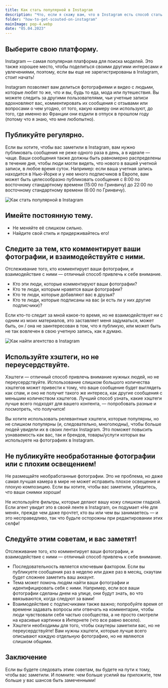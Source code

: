 ```yaml
---
title: Как стать популярной в Instagram
description: "Что, если я скажу вам, что в Instagram есть способ стать популярной? На самом деле, есть конкретные шаги, которые вы можете предпринять, чтобы увеличить свои шансы быть обнаруженными эскорт агентством или директором по кастингу. В этой статье мы расскажем о шагах, которые необходимо предпринять, чтобы повысить свои шансы быть замеченными в социальных сетях."
folder: "how-to-get-scouted-on-instagram"
mainImage: pop-4.webp
date: "05.04.2023"
---
```


## Выберите свою платформу.

Instagram — самая популярная платформа для поиска моделей. Это также хорошее место, чтобы поделиться своими другими интересами и увлечениями, поэтому, если вы еще не зарегистрированы в Instagram, стоит начать!

Instagram позволяет вам делиться фотографиями и видео с людьми, которые любят то же, что и вы, будь то еда, мода или путешествия. Вы можете следить за другими пользователями, чьи учетные записи вдохновляют вас, комментировать их сообщения с отзывами или вопросами о чем угодно, от того, какую камеру они используют, до того, где именно во Франции они ездили в отпуск в прошлом году (потому что я знаю, что мне любопытно).

## Публикуйте регулярно.

Если вы хотите, чтобы вас заметили в Instagram, вам нужно публиковать сообщения не реже одного раза в день, а в идеале — чаще. Ваши сообщения также должны быть равномерно распределены в течение дня, чтобы люди могли видеть, что нового в вашей учетной записи, в любое время суток. Например: если ваша учетная запись находится в Нью-Йорке и у нее много подписчиков в Европе, вам может быть целесообразно публиковать сообщения с 8:00 по восточному стандартному времени (15:00 по Гринвичу) до 22:00 по восточному стандартному времени (6:00 по Гринвичу).

![Как стать популярной в Instagram](/assets/img/media/how-to-get-scouted-on-instagram/pop-4.webp "популярность в Instagram")

## Имейте постоянную тему.
- Не меняйте её слишком сильно.
- Найдите свой стиль и придерживайтесь его!

## Следите за тем, кто комментирует ваши фотографии, и взаимодействуйте с ними.

Отслеживание того, кто комментирует ваши фотографии, и взаимодействие с ними — отличный способ привлечь к себе внимание.

- Кто эти люди, которые комментируют ваши фотографии?
- Кто те люди, которым нравятся ваши фотографии?
- Кто те люди, которые добавляют вас в друзья?
- Кто те люди, которые подписаны на вас (и есть ли у них другие подписчики)?

Если кто-то следит за мной какое-то время, но не взаимодействует ни с одним из моих материалов, это заставляет меня задуматься, может быть, он / она не заинтересован в том, что я публикую, или может быть не так вовлечен в свою учетную запись, как я думаю.

![Как найти агентство в Instagram](/assets/img/media/how-to-get-scouted-on-instagram/pop-4.webp "поиск агентства в инстаграме")

## Используйте хэштеги, но не переусердствуйте.

Хэштеги — отличный способ привлечь внимание нужных людей, но не переусердствуйте. Использование слишком большого количества хэштегов может привести к тому, что ваше сообщение будет выглядеть как спам, и оно не получит такого же интереса, как другие сообщения с меньшим количеством хэштегов. Лучший способ узнать, какие хэштеги лучше всего подходят для вашего контента, — попробовать разные и посмотреть, что получится!

Вы хотите использовать релевантные хэштеги, которые популярны, но не слишком популярны (и, следовательно, многолюдны), чтобы больше людей увидели их в своих лентах Instagram. Это поможет повысить узнаваемость как вас, так и брендов, товары/услуги которых вы используете на фотографиях в Instagram.

## Не публикуйте необработанные фотографии или с плохим освещением!

Не размещайте необработанные фотографии. Это не проблема, но даже самая лучшая камера в мире не может исправить плохое освещение и плохую композицию. Если вы хотите, чтобы вас заметили, убедитесь, что ваши снимки хороши!

Не используйте фильтры, которые делают вашу кожу слишком гладкой. Если агент увидит это в своей ленте в Instagram, он подумает «Не для меня», прежде чем даже прочтет, кто вы или чем вы занимаетесь — и это несправедливо, так что будьте осторожны при редактировании этих селфи!

## Следуйте этим советам, и вас заметят!

Отслеживание того, кто комментирует ваши фотографии, и взаимодействие с ними — отличный способ привлечь к себе внимание.

- Последовательность является ключевым фактором. Если вы публикуете сообщения раз в неделю или даже раз в месяц, скаутам будет сложнее заметить ваш аккаунт.
- Тема может помочь людям найти ваши фотографии и идентифицировать себя с ними. Например, если все ваши фотографии сделаны днем на улице, они будут знать, во что ввязываются, когда следуют за вами!
- Взаимодействие с подписчиками также важно; попробуйте время от времени задавать вопросы или отвечать на комментарии, чтобы люди чувствовали себя частью сообщества, а не просто смотрели на красивые картинки в Интернете (что все равно весело).
- Хэштеги необходимы для того, чтобы скаутеры заметили вас, но не переусердствуйте! Вам нужны хэштеги, которые лучше всего описывают каждую отдельную фотографию, но не являются слишком общими.

## Заключение

Если вы будете следовать этим советам, вы будете на пути к тому, чтобы вас заметили. И помните: чем больше усилий вы приложите, тем больше у вас шансов быть замеченными!